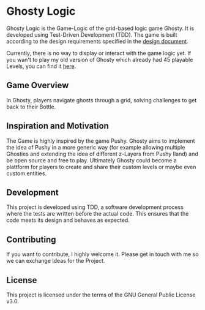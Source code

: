 # Ghosty Logic

Ghosty Logic is the Game-Logic of the grid-based logic game Ghosty. It is developed using Test-Driven Development (TDD). The game is built according to the design requirements specified in the [design document](https://docs.google.com/document/d/1w7Km6ATHOPSs2d2KR1aVe81VQ3Azccke5e3lNVtMR9M/edit?usp=sharing).

Currently, there is no way to display or interact with the game logic yet. If you wan't to play my old version of Ghosty which already had 45 playable Levels, you can find it [here](https://github.com/paul-goblin/griga_and_projects).

## Game Overview

In Ghosty, players navigate ghosts through a grid, solving challenges to get back to their Bottle.

## Inspiration and Motivation

The Game is highly inspired by the game Pushy. Ghosty aims to implement the idea of Pushy in a more generic way (for example allowing multiple Ghosties and extending the idea of different z-Layers from Pushy Iland) and be open source and free to play. Ultimately Ghosty could become a plattform for players to create and share their custom levels or maybe even custom entities.

## Development

This project is developed using TDD, a software development process where the tests are written before the actual code. This ensures that the code meets its design and behaves as expected.

## Contributing

If you want to contribute, I highly welcome it. Please get in touch with me so we can exchange Ideas for the Project.

## License

This project is licensed under the terms of the GNU General Public License v3.0.
